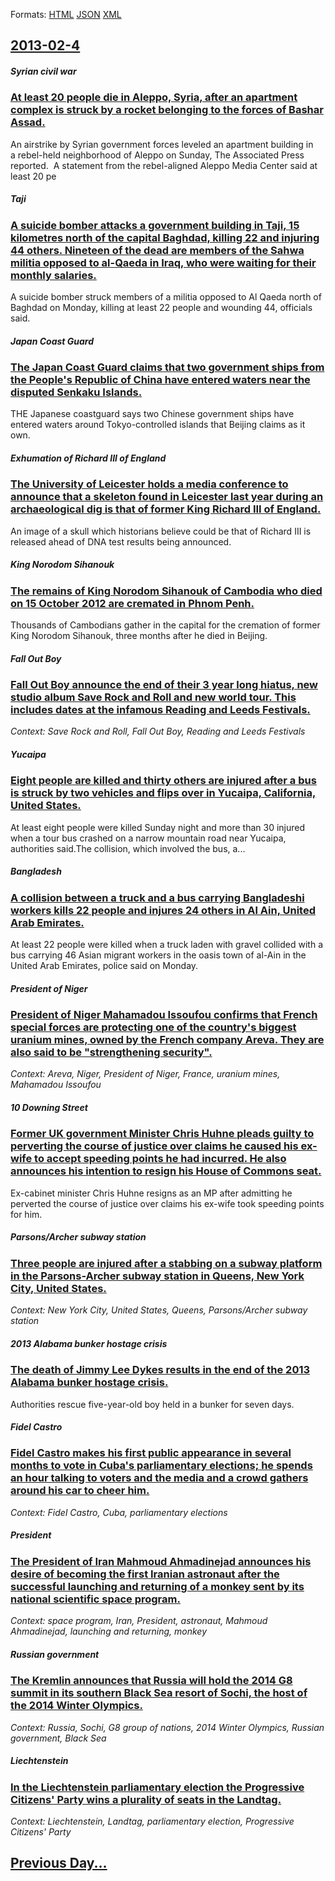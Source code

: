 
Formats: [HTML](2013/02/4/index.html)  [JSON](2013/02/4/index.json)  [XML](2013/02/4/index.xml)  

## [2013-02-4](/news/2013/02/4/index.md)

##### Syrian civil war
### [At least 20 people die in Aleppo, Syria, after an apartment complex is struck by a rocket belonging to the forces of Bashar Assad. ](/news/2013/02/4/at-least-20-people-die-in-aleppo-syria-after-an-apartment-complex-is-struck-by-a-rocket-belonging-to-the-forces-of-bashar-assad.md)
An airstrike by Syrian government forces leveled an apartment building in a&nbsp;rebel-held neighborhood of&nbsp;Aleppo on Sunday, The Associated Press reported.&nbsp; A statement from the rebel-aligned Aleppo Media Center said at least 20 pe

##### Taji
### [A suicide bomber attacks a government building in Taji, 15 kilometres north of the capital Baghdad, killing 22 and injuring 44 others. Nineteen of the dead are members of the Sahwa militia opposed to al-Qaeda in Iraq, who were waiting for their monthly salaries. ](/news/2013/02/4/a-suicide-bomber-attacks-a-government-building-in-taji-15-kilometres-north-of-the-capital-baghdad-killing-22-and-injuring-44-others-ninet.md)
A suicide bomber struck members of a militia opposed to Al Qaeda north of Baghdad on Monday, killing at least 22 people and wounding 44, officials said.

##### Japan Coast Guard
### [The Japan Coast Guard claims that two government ships from the People's Republic of China have entered waters near the disputed Senkaku Islands. ](/news/2013/02/4/the-japan-coast-guard-claims-that-two-government-ships-from-the-people-s-republic-of-china-have-entered-waters-near-the-disputed-senkaku-isl.md)
THE Japanese coastguard says two Chinese government ships have entered waters around Tokyo-controlled islands that Beijing claims as it own.

##### Exhumation of Richard III of England
### [The University of Leicester holds a media conference to announce that a skeleton found in Leicester last year during an archaeological dig is that of former King Richard III of England. ](/news/2013/02/4/the-university-of-leicester-holds-a-media-conference-to-announce-that-a-skeleton-found-in-leicester-last-year-during-an-archaeological-dig-i.md)
An image of a skull which historians believe could be that of Richard III is released ahead of DNA test results being announced.

##### King Norodom Sihanouk
### [The remains of King Norodom Sihanouk of Cambodia who died on 15 October 2012 are cremated in Phnom Penh. ](/news/2013/02/4/the-remains-of-king-norodom-sihanouk-of-cambodia-who-died-on-15-october-2012-are-cremated-in-phnom-penh.md)
Thousands of Cambodians gather in the capital for the cremation of former King Norodom Sihanouk, three months after he died in Beijing.

##### Fall Out Boy
### [Fall Out Boy announce the end of their 3 year long hiatus, new studio album Save Rock and Roll and new world tour. This includes dates at the infamous Reading and Leeds Festivals. ](/news/2013/02/4/fall-out-boy-announce-the-end-of-their-3-year-long-hiatus-new-studio-album-save-rock-and-roll-and-new-world-tour-this-includes-dates-at-th.md)
_Context: Save Rock and Roll, Fall Out Boy, Reading and Leeds Festivals_

##### Yucaipa
### [Eight people are killed and thirty others are injured after a bus is struck by two vehicles and flips over in Yucaipa, California, United States. ](/news/2013/02/4/eight-people-are-killed-and-thirty-others-are-injured-after-a-bus-is-struck-by-two-vehicles-and-flips-over-in-yucaipa-california-united-st.md)
At least eight people were killed Sunday night and more than 30 injured when a tour bus crashed on a narrow mountain road near Yucaipa, authorities said.The collision, which involved the bus, a...

##### Bangladesh
### [A collision between a truck and a bus carrying Bangladeshi workers kills 22 people and injures 24 others in Al Ain, United Arab Emirates. ](/news/2013/02/4/a-collision-between-a-truck-and-a-bus-carrying-bangladeshi-workers-kills-22-people-and-injures-24-others-in-al-ain-united-arab-emirates.md)
At least 22 people were killed when a truck laden with gravel collided with a bus carrying 46 Asian migrant workers in the oasis town of al-Ain in the United Arab Emirates, police said on Monday.

##### President of Niger
### [President of Niger Mahamadou Issoufou confirms that French special forces are protecting one of the country's biggest uranium mines, owned by the French company Areva. They are also said to be "strengthening security". ](/news/2013/02/4/president-of-niger-mahamadou-issoufou-confirms-that-french-special-forces-are-protecting-one-of-the-country-s-biggest-uranium-mines-owned-b.md)
_Context: Areva, Niger, President of Niger, France, uranium mines, Mahamadou Issoufou_

##### 10 Downing Street
### [Former UK government Minister Chris Huhne pleads guilty to perverting the course of justice over claims he caused his ex-wife to accept speeding points he had incurred. He also announces his intention to resign his House of Commons seat. ](/news/2013/02/4/former-uk-government-minister-chris-huhne-pleads-guilty-to-perverting-the-course-of-justice-over-claims-he-caused-his-ex-wife-to-accept-spee.md)
Ex-cabinet minister Chris Huhne resigns as an MP after admitting he perverted the course of justice over claims his ex-wife took speeding points for him.

##### Parsons/Archer subway station
### [Three people are injured after a stabbing on a subway platform in the Parsons-Archer subway station in Queens, New York City, United States. ](/news/2013/02/4/three-people-are-injured-after-a-stabbing-on-a-subway-platform-in-the-parsons-archer-subway-station-in-queens-new-york-city-united-states.md)
_Context: New York City, United States, Queens, Parsons/Archer subway station_

##### 2013 Alabama bunker hostage crisis
### [The death of Jimmy Lee Dykes results in the end of the 2013 Alabama bunker hostage crisis. ](/news/2013/02/4/the-death-of-jimmy-lee-dykes-results-in-the-end-of-the-2013-alabama-bunker-hostage-crisis.md)
Authorities rescue five-year-old boy held in a bunker for seven days.

##### Fidel Castro
### [Fidel Castro makes his first public appearance in several months to vote in Cuba's parliamentary elections; he spends an hour talking to voters and the media and a crowd gathers around his car to cheer him. ](/news/2013/02/4/fidel-castro-makes-his-first-public-appearance-in-several-months-to-vote-in-cuba-s-parliamentary-elections-he-spends-an-hour-talking-to-vot.md)
_Context: Fidel Castro, Cuba, parliamentary elections_

##### President
### [The President of Iran Mahmoud Ahmadinejad announces his desire of becoming the first Iranian astronaut after the successful launching and returning of a monkey sent by its national scientific space program. ](/news/2013/02/4/the-president-of-iran-mahmoud-ahmadinejad-announces-his-desire-of-becoming-the-first-iranian-astronaut-after-the-successful-launching-and-re.md)
_Context: space program, Iran, President, astronaut, Mahmoud Ahmadinejad, launching and returning, monkey_

##### Russian government
### [The Kremlin announces that Russia will hold the 2014 G8 summit in its southern Black Sea resort of Sochi, the host of the 2014 Winter Olympics. ](/news/2013/02/4/the-kremlin-announces-that-russia-will-hold-the-2014-g8-summit-in-its-southern-black-sea-resort-of-sochi-the-host-of-the-2014-winter-olympi.md)
_Context: Russia, Sochi, G8 group of nations, 2014 Winter Olympics, Russian government, Black Sea_

##### Liechtenstein
### [In the Liechtenstein parliamentary election the Progressive Citizens' Party wins a plurality of seats in the Landtag. ](/news/2013/02/4/in-the-liechtenstein-parliamentary-election-the-progressive-citizens-party-wins-a-plurality-of-seats-in-the-landtag.md)
_Context: Liechtenstein, Landtag, parliamentary election, Progressive Citizens' Party_

## [Previous Day...](/news/2013/02/3/index.md)

